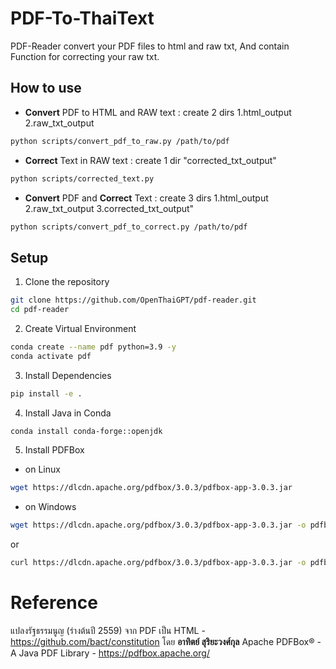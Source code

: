 # PDF-To-ThaiText
PDF-Reader convert your PDF files to html and raw txt, And contain Function for correcting your raw txt.
## How to use
- **Convert** PDF to HTML and RAW text : create 2 dirs 1.html_output 2.raw_txt_output
```bash
python scripts/convert_pdf_to_raw.py /path/to/pdf
```

- **Correct** Text in RAW text : create 1 dir "corrected_txt_output"
```bash
python scripts/corrected_text.py
```

- **Convert** PDF and **Correct** Text : create 3 dirs 1.html_output 2.raw_txt_output 3.corrected_txt_output"
```bash
python scripts/convert_pdf_to_correct.py /path/to/pdf
```

## Setup
1. Clone the repository
```bash
git clone https://github.com/OpenThaiGPT/pdf-reader.git
cd pdf-reader
```
2. Create Virtual Environment
```bash
conda create --name pdf python=3.9 -y
conda activate pdf
```
3. Install Dependencies
```bash
pip install -e .
```
4. Install Java in Conda
```bash
conda install conda-forge::openjdk
```
5. Install PDFBox
-  on Linux
```bash
wget https://dlcdn.apache.org/pdfbox/3.0.3/pdfbox-app-3.0.3.jar
```
-  on Windows
```bash
wget https://dlcdn.apache.org/pdfbox/3.0.3/pdfbox-app-3.0.3.jar -o pdfbox-app-3.0.3.jar
```
or
```bash
curl https://dlcdn.apache.org/pdfbox/3.0.3/pdfbox-app-3.0.3.jar -o pdfbox-app-3.0.3.jar
```


# Reference
แปลงรัฐธรรมนูญ (ร่างต้นปี 2559) จาก PDF เป็น HTML - https://github.com/bact/constitution โดย **อาทิตย์ สุริยะวงศ์กุล**
Apache PDFBox® - A Java PDF Library - https://pdfbox.apache.org/
